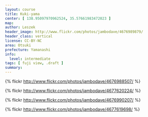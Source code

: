 ```yaml
---
layout: course
title: Kuki-yama
center: [ 138.95097970962524, 35.57661983472023 ]
map: 
author: Leszek
header_image: http://www.flickr.com/photos/jambodave/4676989879/
header_class: vertical
license: CC-BY-NC
area: Otsuki
prefecture: Yamanashi
info:
  level: intermediate
tags: [ fuji view, .draft ]
summary: 
---
```

{% flickr http://www.flickr.com/photos/jambodave/4676988507/ %}

{% flickr http://www.flickr.com/photos/jambodave/4677620224/ %}

{% flickr http://www.flickr.com/photos/jambodave/4676990207/ %}

{% flickr http://www.flickr.com/photos/jambodave/4677619698/ %}
